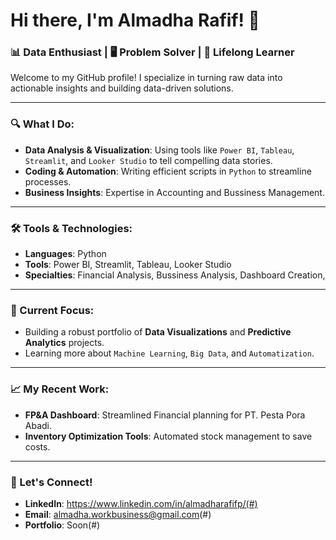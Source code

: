 # Hi there, I'm Almadha Rafif! 👋

### 📊 Data Enthusiast | 🖥️ Problem Solver | 🚀 Lifelong Learner  

Welcome to my GitHub profile! I specialize in turning raw data into actionable insights and building data-driven solutions.  

---

### 🔍 What I Do:
- **Data Analysis & Visualization**: Using tools like `Power BI`, `Tableau`, `Streamlit`, and `Looker Studio` to tell compelling data stories.
- **Coding & Automation**: Writing efficient scripts in `Python` to streamline processes.
- **Business Insights**: Expertise in Accounting and Bussiness Management.

---

### 🛠️ Tools & Technologies:
- **Languages**: Python
- **Tools**: Power BI, Streamlit, Tableau, Looker Studio
- **Specialties**: Financial Analysis, Bussiness Analysis, Dashboard Creation, 

---

### 🌱 Current Focus:
- Building a robust portfolio of **Data Visualizations** and **Predictive Analytics** projects.
- Learning more about `Machine Learning`, `Big Data`, and `Automatization`.

---

### 📈 My Recent Work:
- **FP&A Dashboard**: Streamlined Financial planning for PT. Pesta Pora Abadi.
- **Inventory Optimization Tools**: Automated stock management to save costs.

---

### 🤝 Let's Connect!
- **LinkedIn**: https://www.linkedin.com/in/almadharafifp/(#)
- **Email**: almadha.workbusiness@gmail.com(#)
- **Portfolio**: Soon(#)
